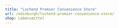 ```yaml
---
title: "Lochend Premier Convenience Store"
url: /edinburgh/lochend-premier-convenience-store/
shop: Lebensmittel
---
```

